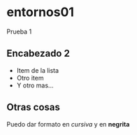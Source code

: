 # entornos01
Prueba 1

## Encabezado 2

- Item de la lista
- Otro item
- Y otro mas...

## Otras cosas

Puedo dar formato en *cursiva* y en **negrita**
